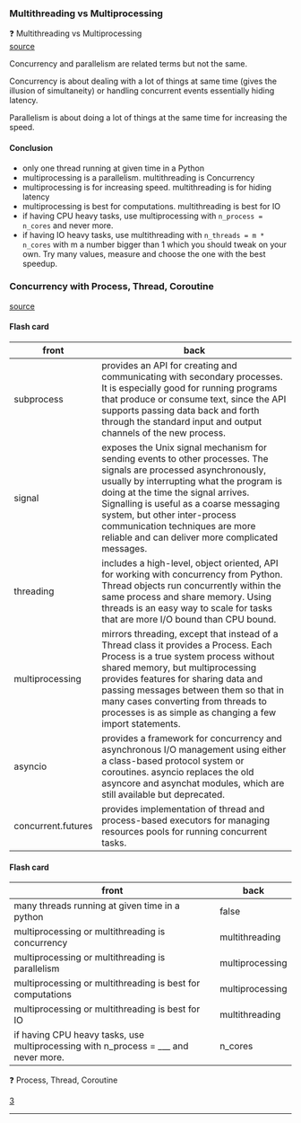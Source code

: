 ### Multithreading vs Multiprocessing
❓ Multithreading vs Multiprocessing   
[source][1]   

Concurrency and parallelism are related terms but not the same.   

Concurrency is about dealing with a lot of things at same time (gives the illusion of simultaneity) or handling concurrent events essentially hiding latency.   

Parallelism is about doing a lot of things at the same time for increasing the speed.

#### Conclusion
- only one thread running at given time in a Python
- multiprocessing is a parallelism. multithreading is Concurrency
- multiprocessing is for increasing speed. multithreading is for hiding latency
- multiprocessing is best for computations. multithreading is best for IO
- if having CPU heavy tasks, use multiprocessing with `n_process = n_cores` and never more.
- if having IO heavy tasks, use multithreading with `n_threads = m * n_cores` with m a number bigger than 1 which you should tweak on your own. Try many values, measure and choose the one with the best speedup.

### Concurrency with Process, Thread, Coroutine
[source][2]

#### Flash card
front  |  back
--|--
subprocess | provides an API for creating and communicating with secondary processes. It is especially good for running programs that produce or consume text, since the API supports passing data back and forth through the standard input and output channels of the new process.
signal |  exposes the Unix signal mechanism for sending events to other processes. The signals are processed asynchronously, usually by interrupting what the program is doing at the time the signal arrives. Signalling is useful as a coarse messaging system, but other inter-process communication techniques are more reliable and can deliver more complicated messages.
threading | includes a high-level, object oriented, API for working with concurrency from Python. Thread objects run concurrently within the same process and share memory. Using threads is an easy way to scale for tasks that are more I/O bound than CPU bound.
multiprocessing |  mirrors threading, except that instead of a Thread class it provides a Process. Each Process is a true system process without shared memory, but multiprocessing provides features for sharing data and passing messages between them so that in many cases converting from threads to processes is as simple as changing a few import statements.
asyncio | provides a framework for concurrency and asynchronous I/O management using either a class-based protocol system or coroutines. asyncio replaces the old asyncore and asynchat modules, which are still available but deprecated.
concurrent.futures | provides implementation of thread and process-based executors for managing resources pools for running concurrent tasks.


#### Flash card
front  |  back
--|--
  many threads running at given time in a python |   false
multiprocessing or multithreading is concurrency |   multithreading
multiprocessing or multithreading is parallelism |   multiprocessing
multiprocessing or multithreading is best for computations |   multiprocessing
multiprocessing or multithreading is best for IO | multithreading
if having CPU heavy tasks, use multiprocessing with n_process = ___ and never more. | n_cores


❓ Process, Thread, Coroutine   

[3][3]

-----
[1]: https://medium.com/contentsquare-engineering-blog/multithreading-vs-multiprocessing-in-python-ece023ad55a
[2]: https://pymotw.com/3/concurrency.html
[3]: https://medium.com/@bfortuner/python-multithreading-vs-multiprocessing-73072ce5600b